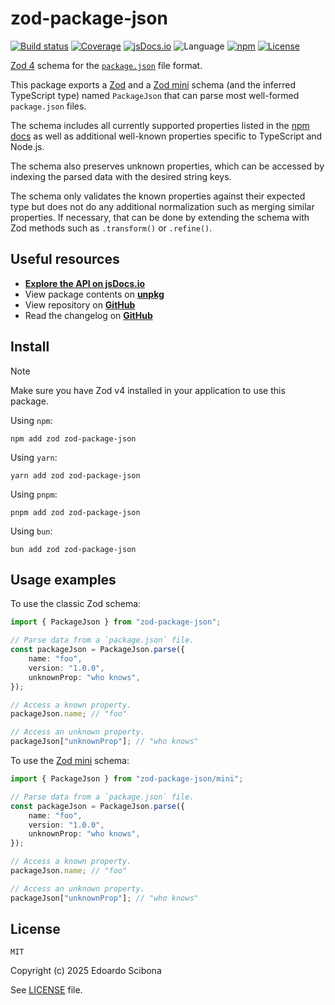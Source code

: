 # zod-package-json

[![Build status](https://img.shields.io/github/actions/workflow/status/velut/zod-package-json/main.yml?branch=main)](https://github.com/velut/zod-package-json/actions?query=workflow%3ACI)
[![Coverage](https://img.shields.io/codecov/c/gh/velut/zod-package-json)](https://codecov.io/gh/velut/zod-package-json)
[![jsDocs.io](https://img.shields.io/badge/jsDocs.io-reference-blue)](https://www.jsdocs.io/package/zod-package-json)
![Language](https://img.shields.io/github/languages/top/velut/zod-package-json)
[![npm](https://img.shields.io/npm/v/zod-package-json)](https://www.npmjs.com/package/zod-package-json)
[![License](https://img.shields.io/github/license/velut/zod-package-json)](https://github.com/velut/zod-package-json/blob/main/LICENSE)

[Zod 4](https://zod.dev/) schema for the [`package.json`](https://docs.npmjs.com/cli/v11/configuring-npm/package-json) file format.

This package exports a [Zod](https://zod.dev/packages/zod) and a [Zod mini](https://zod.dev/packages/mini) schema (and the inferred TypeScript type) named `PackageJson`
that can parse most well-formed `package.json` files.

The schema includes all currently supported properties listed in the
[npm docs](https://docs.npmjs.com/cli/v11/configuring-npm/package-json)
as well as additional well-known properties specific to TypeScript and Node.js.

The schema also preserves unknown properties, which can be accessed
by indexing the parsed data with the desired string keys.

The schema only validates the known properties against their expected type
but does not do any additional normalization such as merging similar properties.
If necessary, that can be done by extending the schema with Zod methods such as
`.transform()` or `.refine()`.

## Useful resources

- [**Explore the API on jsDocs.io**](https://www.jsdocs.io/package/zod-package-json)
- View package contents on [**unpkg**](https://unpkg.com/zod-package-json/)
- View repository on [**GitHub**](https://github.com/velut/zod-package-json)
- Read the changelog on [**GitHub**](https://github.com/velut/zod-package-json/blob/main/CHANGELOG.md)

## Install

> [!NOTE]  
> Make sure you have Zod v4 installed in your application to use this package.

Using `npm`:

```
npm add zod zod-package-json
```

Using `yarn`:

```
yarn add zod zod-package-json
```

Using `pnpm`:

```
pnpm add zod zod-package-json
```

Using `bun`:

```
bun add zod zod-package-json
```

## Usage examples

To use the classic Zod schema:

```typescript
import { PackageJson } from "zod-package-json";

// Parse data from a `package.json` file.
const packageJson = PackageJson.parse({
	name: "foo",
	version: "1.0.0",
	unknownProp: "who knows",
});

// Access a known property.
packageJson.name; // "foo"

// Access an unknown property.
packageJson["unknownProp"]; // "who knows"
```

To use the [Zod mini](https://zod.dev/packages/mini) schema:

```typescript
import { PackageJson } from "zod-package-json/mini";

// Parse data from a `package.json` file.
const packageJson = PackageJson.parse({
	name: "foo",
	version: "1.0.0",
	unknownProp: "who knows",
});

// Access a known property.
packageJson.name; // "foo"

// Access an unknown property.
packageJson["unknownProp"]; // "who knows"
```

## License

```
MIT
```

Copyright (c) 2025 Edoardo Scibona

See [LICENSE](./LICENSE) file.
